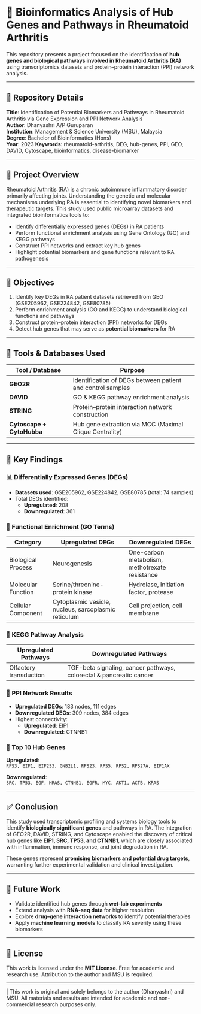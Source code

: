 # 🧬 Bioinformatics Analysis of Hub Genes and Pathways in Rheumatoid Arthritis

This repository presents a project focused on the identification of **hub genes and biological pathways involved in Rheumatoid Arthritis (RA)** using transcriptomics datasets and protein–protein interaction (PPI) network analysis.

---

## 📁 Repository Details

**Title**: Identification of Potential Biomarkers and Pathways in Rheumatoid Arthritis via Gene Expression and PPI Network Analysis  
**Author**: Dhanyashri A/P Guruparan  
**Institution**: Management & Science University (MSU), Malaysia  
**Degree**: Bachelor of Bioinformatics (Hons)  
**Year**: 2023
**Keywords**: rheumatoid-arthritis, DEG, hub-genes, PPI, GEO, DAVID, Cytoscape, bioinformatics, disease-biomarker

---

## 📌 Project Overview

Rheumatoid Arthritis (RA) is a chronic autoimmune inflammatory disorder primarily affecting joints. Understanding the genetic and molecular mechanisms underlying RA is essential to identifying novel biomarkers and therapeutic targets. This study used public microarray datasets and integrated bioinformatics tools to:

- Identify differentially expressed genes (DEGs) in RA patients
- Perform functional enrichment analysis using Gene Ontology (GO) and KEGG pathways
- Construct PPI networks and extract key hub genes
- Highlight potential biomarkers and gene functions relevant to RA pathogenesis

---

## 🎯 Objectives

1. Identify key DEGs in RA patient datasets retrieved from GEO (GSE205962, GSE224842, GSE80785)
2. Perform enrichment analysis (GO and KEGG) to understand biological functions and pathways
3. Construct protein–protein interaction (PPI) networks for DEGs
4. Detect hub genes that may serve as **potential biomarkers** for RA

---

## 🧪 Tools & Databases Used

| Tool / Database     | Purpose                                                        |
|----------------------|----------------------------------------------------------------|
| **GEO2R**            | Identification of DEGs between patient and control samples     |
| **DAVID**            | GO & KEGG pathway enrichment analysis                          |
| **STRING**           | Protein–protein interaction network construction               |
| **Cytoscape + CytoHubba** | Hub gene extraction via MCC (Maximal Clique Centrality) |

---

## 🔬 Key Findings

### 📊 Differentially Expressed Genes (DEGs)

- **Datasets used**: GSE205962, GSE224842, GSE80785 (total: 74 samples)
- Total DEGs identified:  
  - **Upregulated**: 208  
  - **Downregulated**: 361

### 🧬 Functional Enrichment (GO Terms)

| Category       | Upregulated DEGs                              | Downregulated DEGs                         |
|----------------|------------------------------------------------|--------------------------------------------|
| Biological Process | Neurogenesis                                | One-carbon metabolism, methotrexate resistance |
| Molecular Function | Serine/threonine-protein kinase             | Hydrolase, initiation factor, protease     |
| Cellular Component | Cytoplasmic vesicle, nucleus, sarcoplasmic reticulum | Cell projection, cell membrane          |

### 🔁 KEGG Pathway Analysis

| Upregulated Pathways           | Downregulated Pathways                        |
|--------------------------------|-----------------------------------------------|
| Olfactory transduction         | TGF-beta signaling, cancer pathways, colorectal & pancreatic cancer |

### 🔗 PPI Network Results

- **Upregulated DEGs**: 183 nodes, 111 edges  
- **Downregulated DEGs**: 309 nodes, 384 edges  
- Highest connectivity:  
  - **Upregulated**: EIF1  
  - **Downregulated**: CTNNB1

### 🔎 Top 10 Hub Genes

**Upregulated**:  
`RPS3, EIF1, EIF2S3, GNB2L1, RPS23, RPS5, RPS2, RPS27A, EIF1AX`

**Downregulated**:  
`SRC, TP53, EGF, HRAS, CTNNB1, EGFR, MYC, AKT1, ACTB, KRAS`

---

## ✅ Conclusion

This study used transcriptomic profiling and systems biology tools to identify **biologically significant genes** and pathways in RA. The integration of GEO2R, DAVID, STRING, and Cytoscape enabled the discovery of critical hub genes like **EIF1, SRC, TP53, and CTNNB1**, which are closely associated with inflammation, immune response, and joint degradation in RA.

These genes represent **promising biomarkers and potential drug targets**, warranting further experimental validation and clinical investigation.

---

## 🔭 Future Work

- Validate identified hub genes through **wet-lab experiments**
- Extend analysis with **RNA-seq data** for higher resolution
- Explore **drug–gene interaction networks** to identify potential therapies
- Apply **machine learning models** to classify RA severity using these biomarkers

---

## 📜 License

This work is licensed under the **MIT License**. Free for academic and research use. Attribution to the author and MSU is required.

---

| This work is original and solely belongs to the author (Dhanyashri) and MSU. All materials and results are intended for academic and non-commercial research purposes only.
